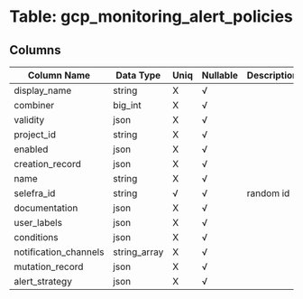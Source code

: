# Table: gcp_monitoring_alert_policies

## Columns 

|  Column Name   |  Data Type  | Uniq | Nullable | Description | 
|  ----  | ----  | ----  | ----  | ---- | 
| display_name | string | X | √ |  | 
| combiner | big_int | X | √ |  | 
| validity | json | X | √ |  | 
| project_id | string | X | √ |  | 
| enabled | json | X | √ |  | 
| creation_record | json | X | √ |  | 
| name | string | X | √ |  | 
| selefra_id | string | √ | √ | random id | 
| documentation | json | X | √ |  | 
| user_labels | json | X | √ |  | 
| conditions | json | X | √ |  | 
| notification_channels | string_array | X | √ |  | 
| mutation_record | json | X | √ |  | 
| alert_strategy | json | X | √ |  | 


